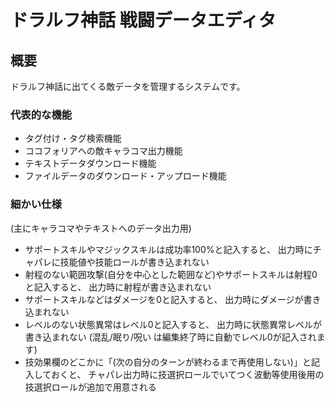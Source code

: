 # ドラルフ神話 戦闘データエディタ
## 概要
ドラルフ神話に出てくる敵データを管理するシステムです。
### 代表的な機能
- タグ付け・タグ検索機能
- ココフォリアへの敵キャラコマ出力機能
- テキストデータダウンロード機能
- ファイルデータのダウンロード・アップロード機能
### 細かい仕様
(主にキャラコマやテキストへのデータ出力用)
- サポートスキルやマジックスキルは成功率100%と記入すると、
  出力時にチャパレに技能値や技能ロールが書き込まれない
- 射程のない範囲攻撃(自分を中心とした範囲など)やサポートスキルは射程0と記入すると、
  出力時に射程が書き込まれない
- サポートスキルなどはダメージを0と記入すると、
  出力時にダメージが書き込まれない
- レベルのない状態異常はレベル0と記入すると、
  出力時に状態異常レベルが書き込まれない
  (混乱/眠り/呪い は編集終了時に自動でレベル0が記入されます)
- 技効果欄のどこかに「(次の自分のターンが終わるまで再使用しない)」と記入しておくと、
  チャパレ出力時に技選択ロールでいてつく波動等使用後用の技選択ロールが追加で用意される